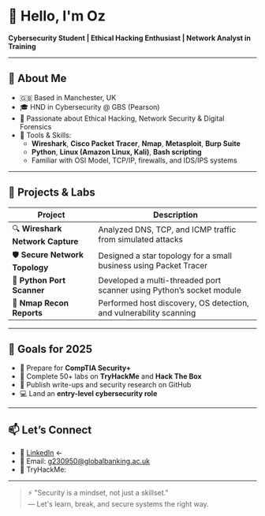 # 👋 Hello, I'm Oz
**Cybersecurity Student | Ethical Hacking Enthusiast | Network Analyst in Training**

---

## 💼 About Me
- 🇬🇧 Based in Manchester, UK
- 🎓 HND in Cybersecurity @ GBS (Pearson)
- 🔐 Passionate about Ethical Hacking, Network Security & Digital Forensics
- 🧰 Tools & Skills:
  - **Wireshark**, **Cisco Packet Tracer**, **Nmap**, **Metasploit**, **Burp Suite**
  - **Python**, **Linux (Amazon Linux, Kali)**, **Bash scripting**
  - Familiar with OSI Model, TCP/IP, firewalls, and IDS/IPS systems

---

## 🧪 Projects & Labs
| Project | Description |
|--------|-------------|
| 🔍 **Wireshark Network Capture** | Analyzed DNS, TCP, and ICMP traffic from simulated attacks |
| 🛡️ **Secure Network Topology** | Designed a star topology for a small business using Packet Tracer |
| 🐍 **Python Port Scanner** | Developed a multi-threaded port scanner using Python’s socket module |
| 🧱 **Nmap Recon Reports** | Performed host discovery, OS detection, and vulnerability scanning |

---

## 🎯 Goals for 2025
- 📝 Prepare for **CompTIA Security+**
- 🧠 Complete 50+ labs on **TryHackMe** and **Hack The Box**
- 📜 Publish write-ups and security research on GitHub
- 💻 Land an **entry-level cybersecurity role**

---

## 📫 Let’s Connect
- 🔗 [LinkedIn](https://www.linkedin.com/in/namsomiyon) ← 
- 📧 Email: g230950@globalbanking.ac.uk
- 🧪 TryHackMe: 

---

> ⚡ "Security is a mindset, not just a skillset."  
> — Let's learn, break, and secure systems the right way.
